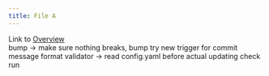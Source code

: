 ```yaml
---
title: File A
---
```

Link to [Overview](../overview)  
bump -> make sure nothing breaks, bump
try new trigger for commit message format validator -> read config.yaml before actual updating check run

